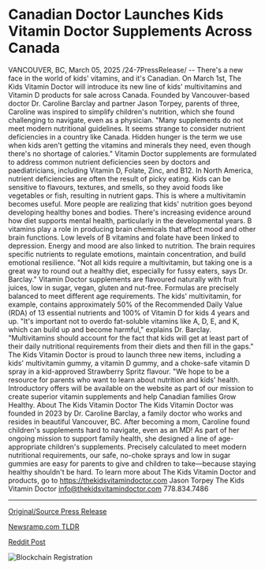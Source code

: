 # Canadian Doctor Launches Kids Vitamin Doctor Supplements Across Canada

VANCOUVER, BC, March 05, 2025 /24-7PressRelease/ -- There's a new face in the world of kids' vitamins, and it's Canadian. On March 1st, The Kids Vitamin Doctor will introduce its new line of kids' multivitamins and Vitamin D products for sale across Canada.  Founded by Vancouver-based doctor Dr. Caroline Barclay and partner Jason Torpey, parents of three, Caroline was inspired to simplify children's nutrition, which she found challenging to navigate, even as a physician.  "Many supplements do not meet modern nutritional guidelines. It seems strange to consider nutrient deficiencies in a country like Canada. Hidden hunger is the term we use when kids aren't getting the vitamins and minerals they need, even though there's no shortage of calories."  Vitamin Doctor supplements are formulated to address common nutrient deficiencies seen by doctors and paediatricians, including Vitamin D, Folate, Zinc, and B12.  In North America, nutrient deficiencies are often the result of picky eating. Kids can be sensitive to flavours, textures, and smells, so they avoid foods like vegetables or fish, resulting in nutrient gaps. This is where a multivitamin becomes useful.   More people are realizing that kids' nutrition goes beyond developing healthy bones and bodies. There's increasing evidence around how diet supports mental health, particularly in the developmental years. B vitamins play a role in producing brain chemicals that affect mood and other brain functions. Low levels of B vitamins and folate have been linked to depression. Energy and mood are also linked to nutrition. The brain requires specific nutrients to regulate emotions, maintain concentration, and build emotional resilience.  "Not all kids require a multivitamin, but taking one is a great way to round out a healthy diet, especially for fussy eaters, says Dr. Barclay."  Vitamin Doctor supplements are flavoured naturally with fruit juices, low in sugar, vegan, gluten and nut-free. Formulas are precisely balanced to meet different age requirements. The kids' multivitamin, for example, contains approximately 50% of the Recommended Daily Value (RDA) of 13 essential nutrients and 100% of Vitamin D for kids 4 years and up.   "It's important not to overdo fat-soluble vitamins like A, D, E, and K, which can build up and become harmful," explains Dr. Barclay. "Multivitamins should account for the fact that kids will get at least part of their daily nutritional requirements from their diets and then fill in the gaps."  The Kids Vitamin Doctor is proud to launch three new items, including a kids' multivitamin gummy, a vitamin D gummy, and a choke-safe vitamin D spray in a kid-approved Strawberry Spritz flavour.  "We hope to be a resource for parents who want to learn about nutrition and kids' health. Introductory offers will be available on the website as part of our mission to create superior vitamin supplements and help Canadian families Grow Healthy.  About The Kids Vitamin Doctor  The Kids Vitamin Doctor was founded in 2023 by Dr. Caroline Barclay, a family doctor who works and resides in beautiful Vancouver, BC. After becoming a mom, Caroline found children's supplements hard to navigate, even as an MD! As part of her ongoing mission to support family health, she designed a line of age-appropriate children's supplements. Precisely calculated to meet modern nutritional requirements, our safe, no-choke sprays and low in sugar gummies are easy for parents to give and children to take—because staying healthy shouldn't be hard.  To learn more about The Kids Vitamin Doctor and products, go to https://thekidsvitamindoctor.com  Jason Torpey The Kids Vitamin Doctor info@thekidsvitamindoctor.com 778.834.7486 

---

[Original/Source Press Release](https://www.24-7pressrelease.com/press-release/520311/canadian-doctor-launches-kids-vitamin-doctor-supplements-across-canada)
                    

[Newsramp.com TLDR](https://newsramp.com/curated-news/new-canadian-kids-vitamin-brand-launches-innovative-line-of-supplements/c2bd0d1ba866253210bf8aa55df182bc) 

 



[Reddit Post](https://www.reddit.com/r/newsramp/comments/1j3yeen/new_canadian_kids_vitamin_brand_launches/) 



![Blockchain Registration](https://cdn.newsramp.app/24-7PressRelease/qrcode/253/5/fineLfNE.webp)